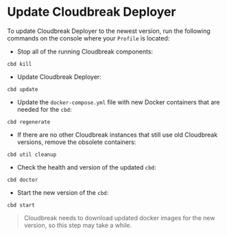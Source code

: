 # Update Cloudbreak Deployer

To update Cloudbreak Deployer to the newest version, run the following commands on the console where your `Profile` is located:

- Stop all of the running Cloudbreak components:
```
cbd kill
```
- Update Cloudbreak Deployer:
```
cbd update
```
- Update the `docker-compose.yml` file with new Docker containers that are needed for the `cbd`:
```
cbd regenerate
```
- If there are no other Cloudbreak instances that still use old Cloudbreak versions, remove the obsolete containers:
```
cbd util cleanup
```
- Check the health and version of the updated `cbd`: 
```
cbd doctor
```
- Start the new version of the `cbd`:
```
cbd start
```
> Cloudbreak needs to download updated docker images for the new version, so this step may take a while.
